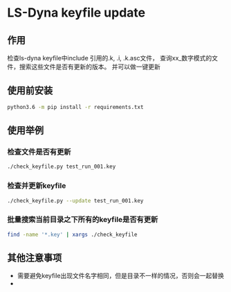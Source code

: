 # LS-Dyna keyfile update

## 作用

检查ls-dyna keyfile中include 引用的.k, .i, .k.asc文件， 查询xx_数字模式的文件，搜索这些文件是否有更新的版本。
并可以做一键更新

## 使用前安装

```bash
python3.6 -m pip install -r requirements.txt
```

## 使用举例

### 检查文件是否有更新

```bash
./check_keyfile.py test_run_001.key
```

### 检查并更新keyfile

```bash
./check_keyfile.py --update test_run_001.key
```

### 批量搜索当前目录之下所有的keyfile是否有更新

```bash
find -name '*.key' | xargs ./check_keyfile
```

## 其他注意事项

- 需要避免keyfile出现文件名字相同，但是目录不一样的情况，否则会一起替换
- 
